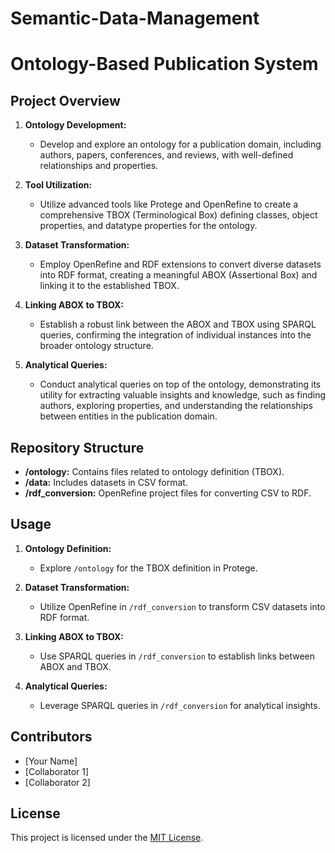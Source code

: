 # Semantic-Data-Management
# Ontology-Based Publication System

## Project Overview

1. **Ontology Development:**
   - Develop and explore an ontology for a publication domain, including authors, papers, conferences, and reviews, with well-defined relationships and properties.

2. **Tool Utilization:**
   - Utilize advanced tools like Protege and OpenRefine to create a comprehensive TBOX (Terminological Box) defining classes, object properties, and datatype properties for the ontology.

3. **Dataset Transformation:**
   - Employ OpenRefine and RDF extensions to convert diverse datasets into RDF format, creating a meaningful ABOX (Assertional Box) and linking it to the established TBOX.

4. **Linking ABOX to TBOX:**
   - Establish a robust link between the ABOX and TBOX using SPARQL queries, confirming the integration of individual instances into the broader ontology structure.

5. **Analytical Queries:**
   - Conduct analytical queries on top of the ontology, demonstrating its utility for extracting valuable insights and knowledge, such as finding authors, exploring properties, and understanding the relationships between entities in the publication domain.

## Repository Structure

- **/ontology:** Contains files related to ontology definition (TBOX).
- **/data:** Includes datasets in CSV format.
- **/rdf_conversion:** OpenRefine project files for converting CSV to RDF.

## Usage

1. **Ontology Definition:**
   - Explore `/ontology` for the TBOX definition in Protege.
   
2. **Dataset Transformation:**
   - Utilize OpenRefine in `/rdf_conversion` to transform CSV datasets into RDF format.
   
3. **Linking ABOX to TBOX:**
   - Use SPARQL queries in `/rdf_conversion` to establish links between ABOX and TBOX.

4. **Analytical Queries:**
   - Leverage SPARQL queries in `/rdf_conversion` for analytical insights.

## Contributors

- [Your Name]
- [Collaborator 1]
- [Collaborator 2]

## License

This project is licensed under the [MIT License](LICENSE).
